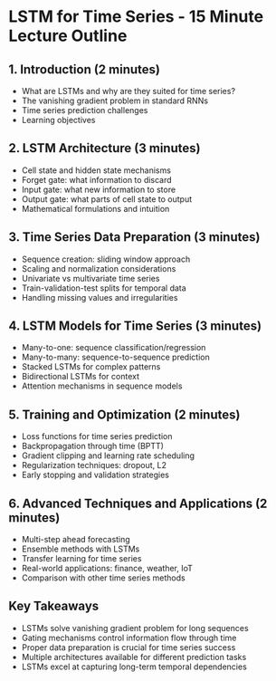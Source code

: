 # LSTM for Time Series - 15 Minute Lecture Outline

## 1. Introduction (2 minutes)
- What are LSTMs and why are they suited for time series?
- The vanishing gradient problem in standard RNNs
- Time series prediction challenges
- Learning objectives

## 2. LSTM Architecture (3 minutes)
- Cell state and hidden state mechanisms
- Forget gate: what information to discard
- Input gate: what new information to store
- Output gate: what parts of cell state to output
- Mathematical formulations and intuition

## 3. Time Series Data Preparation (3 minutes)
- Sequence creation: sliding window approach
- Scaling and normalization considerations
- Univariate vs multivariate time series
- Train-validation-test splits for temporal data
- Handling missing values and irregularities

## 4. LSTM Models for Time Series (3 minutes)
- Many-to-one: sequence classification/regression
- Many-to-many: sequence-to-sequence prediction
- Stacked LSTMs for complex patterns
- Bidirectional LSTMs for context
- Attention mechanisms in sequence models

## 5. Training and Optimization (2 minutes)
- Loss functions for time series prediction
- Backpropagation through time (BPTT)
- Gradient clipping and learning rate scheduling
- Regularization techniques: dropout, L2
- Early stopping and validation strategies

## 6. Advanced Techniques and Applications (2 minutes)
- Multi-step ahead forecasting
- Ensemble methods with LSTMs
- Transfer learning for time series
- Real-world applications: finance, weather, IoT
- Comparison with other time series methods

## Key Takeaways
- LSTMs solve vanishing gradient problem for long sequences
- Gating mechanisms control information flow through time
- Proper data preparation is crucial for time series success
- Multiple architectures available for different prediction tasks
- LSTMs excel at capturing long-term temporal dependencies
